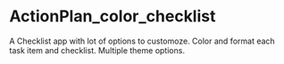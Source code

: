 # ActionPlan_color_checklist
 A Checklist app with lot of options to customoze. Color and format each task item and checklist. Multiple theme options.
